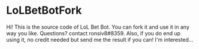 # LoLBetBotFork
Hi! This is the source code of LoL Bet Bot. You can fork it and use it in any way you like. Questions? contact ronsiv8#8359. Also, if you do end up using it, no credit needed but send me the result if you can! I'm interested...
